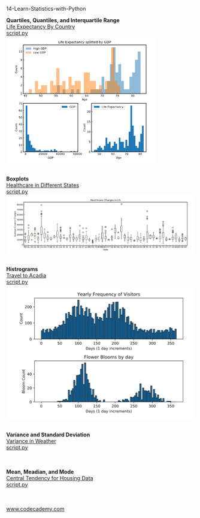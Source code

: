 

<p>14-Learn-Statistics-with-Python</br>
</p>


<div style="float:left">
  <b>Quartiles, Quantiles, and Interquartile Range</b></br>
<a href="quartiles_quantile_interquantile_range_project.py">
Life Expectancy By Country</br>
script.py</br>
<img src="quartiles_quantile_interquantile_range_project.png" alt="img" width="400px"></a></br></br>

<b>Boxplots</b></br>
<a href="boxplots.py">
Healthcare in Different States</br>
script.py</br>
<img src="boxplots.png" alt="img" width="800px"></a></br></br>

<b>Histrograms</b></br>
<a href="historgrams_project.py">
Travel to Acadia</br>
script.py</br>
<img src="historgrams_project.png" alt="img" width="800px"></a></br></br>

<b>Variance and Standard Deviation</b></br>
<a href="variance_and_standard_deviation_project.py">
Variance in Weather</br>
script.py</br>
</a></br></br>

<b>Mean, Meadian, and Mode</b></br>
<a href="mean_median_mode_project.py">
Central Tendency for Housing Data</br>
script.py</br>
</a></br></br>




www.codecademy.com


